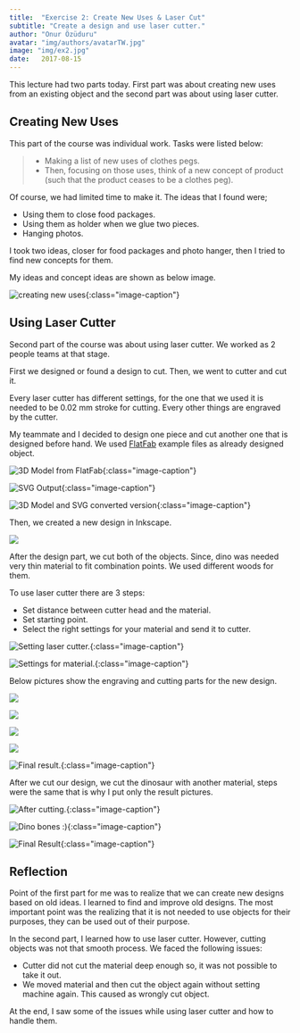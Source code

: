 ```yaml
---
title:  "Exercise 2: Create New Uses & Laser Cut"
subtitle: "Create a design and use laser cutter."
author: "Onur Özüduru"
avatar: "img/authors/avatarTW.jpg"
image: "img/ex2.jpg"
date:   2017-08-15
---
```


This lecture had two parts today. First part was about creating new uses from an existing object and the second part was about using laser cutter.

## Creating New Uses

This part of the course was individual work. Tasks were listed below:

> - Making a list of new uses of clothes pegs.
> - Then, focusing on those uses, think of a new concept of product (such that the product ceases to be a clothes peg).

Of course, we had limited time to make it. The ideas that I found were;

- Using them to close food packages.
- Using them as holder when we glue two pieces.
- Hanging photos.

I took two ideas, closer for food packages and photo hanger, then I tried to find new concepts for them.

My ideas and concept ideas are shown as below image.

![creating new uses](img/ex2/IMG_20170815_135714_1583181686.jpg){:class="image-caption"}

## Using Laser Cutter

Second part of the course was about using laser cutter. We worked as 2 people teams at that stage.

First we designed or found a design to cut. Then, we went to cutter and cut it.

Every laser cutter has different settings, for the one that we used it is needed to be 0.02 mm stroke for cutting. Every other things are engraved by the cutter.

My teammate and I decided to design one piece and cut another one that is designed before hand. We used [FlatFab](http://flatfab.com/) example files as already designed object.

![3D Model from FlatFab](img/ex2/IMG_20170815_154709_1583181686.jpg){:class="image-caption"}

![SVG Output](img/ex2/IMG_20170815_150845_1583181686.jpg){:class="image-caption"}

![3D Model and SVG converted version](img/ex2/concat_93095de3-c598-4801-8ae3-74d582c701d7.png){:class="image-caption"}

Then, we created a new design in Inkscape.

![](img/ex2/IMG_20170817_155722_133307668.jpg)

After the design part, we cut both of the objects. Since, dino was needed very thin material to fit combination points. We used different woods for them.

To use laser cutter there are 3 steps:

- Set distance between cutter head and the material.
- Set starting point.
- Select the right settings for your material and send it to cutter.

![Setting laser cutter.](img/ex2/IMG_20170822_151122_1308403401.jpg){:class="image-caption"}

![Settings for material.](img/ex2/IMG_20170822_151315_133307668.jpg){:class="image-caption"}

Below pictures show the engraving and cutting parts for the new design.

![](img/ex2/IMG_20170822_151438_-1738843856.jpg)

![](img/ex2/IMG_20170822_151549_483856819.jpg)

![](img/ex2/IMG_20170822_151609_-1311447080.jpg)

![](img/ex2/IMG_20170822_151700_767905045.jpg)

![Final result.](img/ex2/IMG_20170822_152744_1583181686.jpg){:class="image-caption"}

After we cut our design, we cut the dinosaur with another material, steps were the same that is why I put only the result pictures.

![After cutting.](img/ex2/IMG_20170822_153301_-1557050318.jpg){:class="image-caption"}

![Dino bones :)](img/ex2/IMG_20170822_155123_133307668.jpg){:class="image-caption"}

![Final Result](img/ex2/concat_d0c7be98-0758-4ff7-8f2f-e0a9ea369359.png){:class="image-caption"}

## Reflection

Point of the first part for me was to realize that we can create new designs based on old ideas. I learned to find and improve old designs. The most important point was the realizing that it is not needed to use objects for their purposes, they can be used out of their purpose.

In the second part, I learned how to use laser cutter. However, cutting objects was not that smooth process. We faced the following issues:

- Cutter did not cut the material deep enough so, it was not possible to take it out.
- We moved material and then cut the object again without setting machine again. This caused as wrongly cut object.

At the end, I saw some of the issues while using laser cutter and how to handle them.
